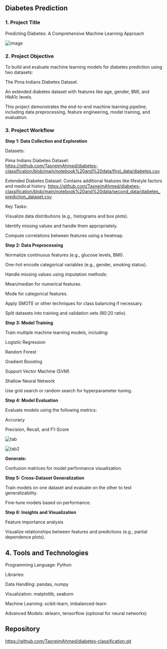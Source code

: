 ## Diabetes Prediction 

### 1. Project Title

Predicting Diabetes: A Comprehensive Machine Learning Approach

   ![image](https://github.com/user-attachments/assets/99a98ca5-6ff7-4930-a203-262597a9eed2) 
   
### 2. Project Objective

To build and evaluate machine learning models for diabetes prediction using two datasets:

The Pima Indians Diabetes Dataset.

An extended diabetes dataset with features like age, gender, BMI, and HbA1c levels.

This project demonstrates the end-to-end machine learning pipeline, including data preprocessing, feature engineering, model training, and evaluation.

### 3. Project Workflow

**Step 1: Data Collection and Exploration**

Datasets:

Pima Indians Diabetes Dataset: https://github.com/TasneimAhmed/diabetes-classification/blob/main/notebook%20and%20data/first_data/diabetes.csv 

Extended Diabetes Dataset: Contains additional features like lifestyle factors and medical history. https://github.com/TasneimAhmed/diabetes-classification/blob/main/notebook%20and%20data/second_data/diabetes_prediction_dataset.csv 

Key Tasks:

Visualize data distributions (e.g., histograms and box plots).

Identify missing values and handle them appropriately.

Compute correlations between features using a heatmap.

**Step 2: Data Preprocessing**

Normalize continuous features (e.g., glucose levels, BMI).

One-hot encode categorical variables (e.g., gender, smoking status).

Handle missing values using imputation methods:

Mean/median for numerical features.

Mode for categorical features.

Apply SMOTE or other techniques for class balancing if necessary.

Split datasets into training and validation sets (80:20 ratio).

**Step 3: Model Training**

Train multiple machine learning models, including:

Logistic Regression

Random Forest

Gradient Boosting 

Support Vector Machine (SVM)

Shallow Neural Network

Use grid search or random search for hyperparameter tuning.

**Step 4: Model Evaluation**

Evaluate models using the following metrics:

Accuracy

Precision, Recall, and F1-Score


![tab](https://github.com/user-attachments/assets/127f2f33-ab06-48a3-a691-6d0353afc544)




![tab2](https://github.com/user-attachments/assets/8512390e-667d-4606-a424-0512b3daf73f)

**Generate:**

Confusion matrices for model performance visualization.

**Step 5: Cross-Dataset Generalization**

Train models on one dataset and evaluate on the other to test generalizability.

Fine-tune models based on performance.

**Step 6: Insights and Visualization**

Feature importance analysis 

Visualize relationships between features and predictions (e.g., partial dependence plots).

## 4. Tools and Technologies

Programming Language: Python

Libraries:

Data Handling: pandas, numpy

Visualization: matplotlib, seaborn

Machine Learning: scikit-learn, imbalanced-learn

Advanced Models: sklearn, tensorflow (optional for neural networks)

## Repository 
https://github.com/TasneimAhmed/diabetes-classification.git 



